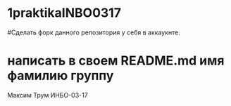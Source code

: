 # 1praktikaINBO0317
#Сделать форк данного репозитория у себя в аккаукнте.

# написать в своем README.md имя фамилию группу

Максим Трум ИНБО-03-17
